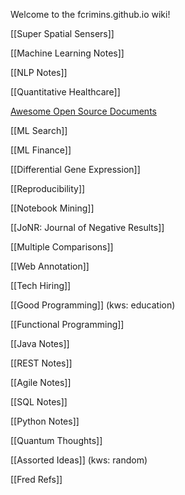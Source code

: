 Welcome to the fcrimins.github.io wiki!

[[Super Spatial Sensers]]

[[Machine Learning Notes]]

[[NLP Notes]]

[[Quantitative Healthcare]]

[Awesome Open Source Documents](https://github.com/nacyot/awesome-opensource-documents)

[[ML Search]]

[[ML Finance]]

[[Differential Gene Expression]]

[[Reproducibility]]

[[Notebook Mining]]

[[JoNR: Journal of Negative Results]]

[[Multiple Comparisons]]

[[Web Annotation]]

[[Tech Hiring]]

[[Good Programming]] (kws: education)

[[Functional Programming]]

[[Java Notes]]

[[REST Notes]]

[[Agile Notes]]

[[SQL Notes]]

[[Python Notes]]

[[Quantum Thoughts]]

[[Assorted Ideas]] (kws: random)

[[Fred Refs]]